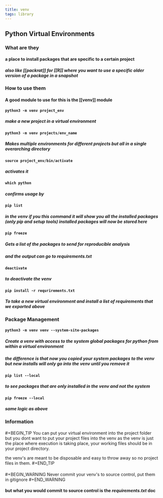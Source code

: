 ```yaml
---
title: venv
tags: library
---
```


## **Python Virtual Environments**
### **What are they**
#### a place to install packages that are specific to a certain project
##### also like [[packrat]] for [[R]] where you want to use a specific older version of a package in a snapshot
### **How to use them**
#### A good module to use for this is the [[venv]] module
#### `python3 -m venv project_env`
##### make a new project in a virtual environment
#### `python3 -m venv projects/env_name`
##### Makes multiple environments for different projects but all in a single overarching directory
#### `source project_env/bin/activate`
##### activates it
#### `which python`
##### confirms usage by
#### `pip list`
##### in the venv if you this command it will show you all the installed packages (only pip and setup tools) installed packages will now be stored here
#### `pip freeze`
##### Gets a list of the packages to send for reproducible analysis
##### and the output can go to _requirements.txt_
#### `deactivate`
##### to deactivate the venv
#### `pip install -r requrirements.txt`
##### To take a new virtual environment and install a list of requirements that we exported above
### **Package Management**
#### `python3 -m venv venv --system-site-packages`
##### Create a venv with access to the system global packages for python from within a virtual environment
##### the difference is that now you copied your system packages to the venv but new installs will only go into the venv until you remove it
#### `pip list --local`
##### to see packages that are only installed in the venv and not the system
#### `pip freeze --local`
##### same logic as above
### **Information**
#### 
#+BEGIN_TIP
You can put your virtual environment into the project folder but you dont want to put your project files into the venv as the venv is just the place where execution is taking place, your working files should be in your project directory.

the venv's are meant to be disposable and easy to throw away so no project files in them.
#+END_TIP
#### 
#+BEGIN_WARNING
Never commit your venv's to source control, put them in gitignore
#+END_WARNING
#### but what you would commit to source control is the _requirements.txt_ doc
##
